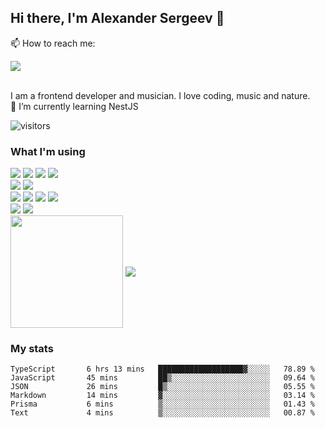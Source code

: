## Hi there, I'm Alexander Sergeev 👋

📫 How to reach me:
<div>
<a href="https://www.linkedin.com/in/alsergeev/">
<img src="https://img.shields.io/badge/LinkedIn-blue?style=for-the-badge&logo=linkedin&labelColor=blue">
</a>
</div>
<br>

I am a frontend developer and musician. 
I love coding, music and nature.<br />
🌱  I’m currently learning NestJS

![visitors](https://visitor-badge.glitch.me/badge?page_id=Surtt.id)

### What I'm using
<div>
  <img src="https://img.shields.io/badge/html5-e34f26?style=for-the-badge&logo=html5&labelColor=e34f26&logoColor=white"> <img src="https://img.shields.io/badge/css3-1572b6?style=for-the-badge&logo=css3&labelColor=1572b6&logoColor=white"> <img src="https://img.shields.io/badge/sass-cc6699?style=for-the-badge&logo=sass&labelColor=cc6699&logoColor=white"> <img src="https://img.shields.io/badge/pug-a86454?style=for-the-badge&logo=pug&labelColor=a86454&logoColor=white">
</div>
<div>
<img src="https://img.shields.io/badge/javascript-f7df1e?style=for-the-badge&logo=javascript&labelColor=f7df1e&logoColor=black"> <img src="https://img.shields.io/badge/typescript-3178c6?style=for-the-badge&logo=typescript&labelColor=3178c6&logoColor=white">
</div>
<div>
<img src="https://img.shields.io/badge/React-45b8d8?style=for-the-badge&logo=react&labelColor=45b8d8&logoColor=white"> <img src="https://img.shields.io/badge/Redux-764abc?style=for-the-badge&logo=redux&labelColor=764abc&logoColor=white"> <img src="https://img.shields.io/badge/next.js-000000?style=for-the-badge&logo=nextdotjs&logoColor=white"> <img src="https://img.shields.io/badge/-React%20Query-FF4154?style=for-the-badge&logo=react%20query&logoColor=white"> <!--<img src="https://img.shields.io/badge/ReduxSaga-999999?style=for-the-badge&logo=redux-saga&labelColor=999999&logoColor=white">-->
</div>
<div>
<img src="https://img.shields.io/badge/Nodejs-339933?style=for-the-badge&logo=node.js&labelColor=339933&logoColor=white">
<img src="https://img.shields.io/badge/Express.js-000000?style=for-the-badge&logo=express&logoColor=white">
</div>

<!--
**Surtt/Surtt** is a ✨ _special_ ✨ repository because its `README.md` (this file) appears on your GitHub profile.

Here are some ideas to get you started:

- 🔭 I’m currently working on ...
- 🌱 I’m currently learning ...
- 👯 I’m looking to collaborate on ...
- 🤔 I’m looking for help with ...
- 💬 Ask me about ...
- 📫 How to reach me: ...
- 😄 Pronouns: ...
- ⚡ Fun fact: ...
-->


<span>
<a>
<img align="center" height="180em" src="https://github-readme-stats.vercel.app/api?username=Surtt&show_icons=true&hide_border=true&&count_private=true&include_all_commits=true" />
</a>
<a href="https://github.com/surtt/github-readme-stats">
<img align="center" src="https://github-readme-stats.vercel.app/api/top-langs/?username=surtt&layout=compact&hide_border=true" />
</a>
</span>


### My stats
<!--START_SECTION:waka-->

```text
TypeScript       6 hrs 13 mins   ███████████████████▓░░░░░   78.89 %
JavaScript       45 mins         ██▒░░░░░░░░░░░░░░░░░░░░░░   09.64 %
JSON             26 mins         █▒░░░░░░░░░░░░░░░░░░░░░░░   05.55 %
Markdown         14 mins         ▓░░░░░░░░░░░░░░░░░░░░░░░░   03.14 %
Prisma           6 mins          ▒░░░░░░░░░░░░░░░░░░░░░░░░   01.43 %
Text             4 mins          ▒░░░░░░░░░░░░░░░░░░░░░░░░   00.87 %
```

<!--END_SECTION:waka-->

